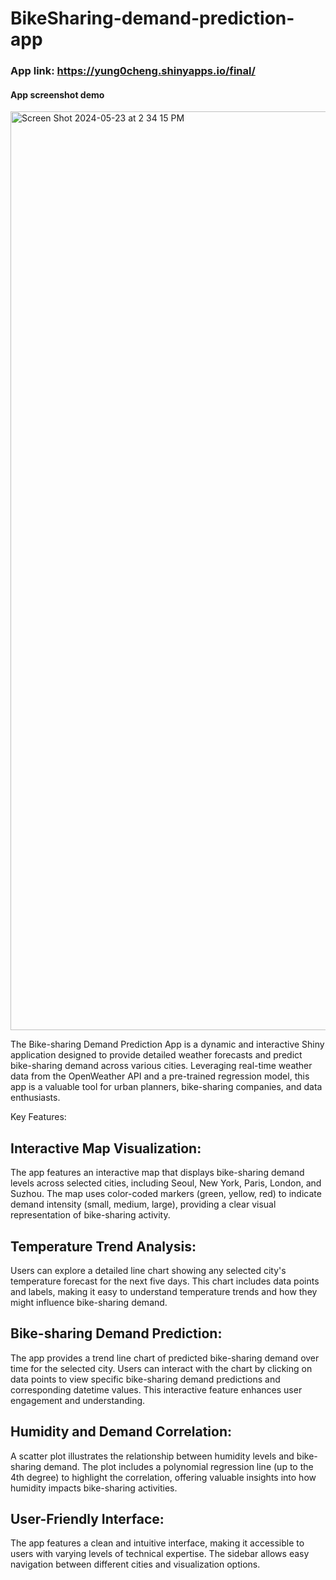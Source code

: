 # BikeSharing-demand-prediction-app
### App link: https://yung0cheng.shinyapps.io/final/
#### App screenshot demo
<img width="1470" alt="Screen Shot 2024-05-23 at 2 34 15 PM" src="https://github.com/Chenguc/BikeSharing-demand-prediction-app/assets/92613918/d2388ae9-5469-47ca-8b5e-8d9f6b7b8a1d">

The Bike-sharing Demand Prediction App is a dynamic and interactive Shiny application designed to provide detailed weather forecasts and predict bike-sharing demand across various cities. Leveraging real-time weather data from the OpenWeather API and a pre-trained regression model, this app is a valuable tool for urban planners, bike-sharing companies, and data enthusiasts.

Key Features:

## Interactive Map Visualization:

The app features an interactive map that displays bike-sharing demand levels across selected cities, including Seoul, New York, Paris, London, and Suzhou. The map uses color-coded markers (green, yellow, red) to indicate demand intensity (small, medium, large), providing a clear visual representation of bike-sharing activity.

## Temperature Trend Analysis:

Users can explore a detailed line chart showing any selected city's temperature forecast for the next five days. This chart includes data points and labels, making it easy to understand temperature trends and how they might influence bike-sharing demand.

## Bike-sharing Demand Prediction:

The app provides a trend line chart of predicted bike-sharing demand over time for the selected city. Users can interact with the chart by clicking on data points to view specific bike-sharing demand predictions and corresponding datetime values. This interactive feature enhances user engagement and understanding.

## Humidity and Demand Correlation:

A scatter plot illustrates the relationship between humidity levels and bike-sharing demand. The plot includes a polynomial regression line (up to the 4th degree) to highlight the correlation, offering valuable insights into how humidity impacts bike-sharing activities.

## User-Friendly Interface:

The app features a clean and intuitive interface, making it accessible to users with varying levels of technical expertise. The sidebar allows easy navigation between different cities and visualization options.
